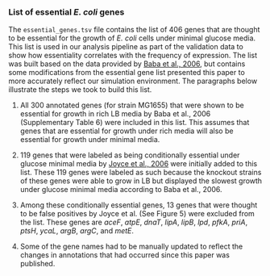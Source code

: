 ### List of essential *E. coli* genes

The `essential_genes.tsv` file contains the list of 406 genes that are thought to be essential for the growth of *E. coli* cells under minimal glucose media. This list is used in our analysis pipeline as part of the validation data to show how essentiality correlates with the frequency of expression. The list was built based on the data provided by [Baba et al., 2006](https://www.ncbi.nlm.nih.gov/pmc/articles/PMC1681482/pdf/msb4100050.pdf), but contains some modifications from the essential gene list presented this paper to more accurately reflect our simulation environment. The paragraphs below illustrate the steps we took to build this list.

1. All 300 annotated genes (for strain MG1655) that were shown to be essential for growth in rich LB media by Baba et al., 2006 (Supplementary Table 6) were included in this list. This assumes that genes that are essential for growth under rich media will also be essential for growth under minimal media.

1. 119 genes that were labeled as being conditionally essential under glucose minimal media by [Joyce et al., 2006](https://jb.asm.org/content/jb/188/23/8259.full.pdf) were initially added to this list. These 119 genes were labeled as such because the knockout strains of these genes were able to grow in LB but displayed the slowest growth under glucose minimal media according to Baba et al., 2006.

1. Among these conditionally essential genes, 13 genes that were thought to be false positives by Joyce et al. (See Figure 5) were excluded from the list. These genes are *aceF*, *atpE*, *dnaT*, *lipA*, *lipB*, *lpd*, *pfkA*, *priA*, *ptsH*, *ycaL*, *argB*, *argC*, and *metE*. 

1. Some of the gene names had to be manually updated to reflect the changes in annotations that had occurred since this paper was published. 

